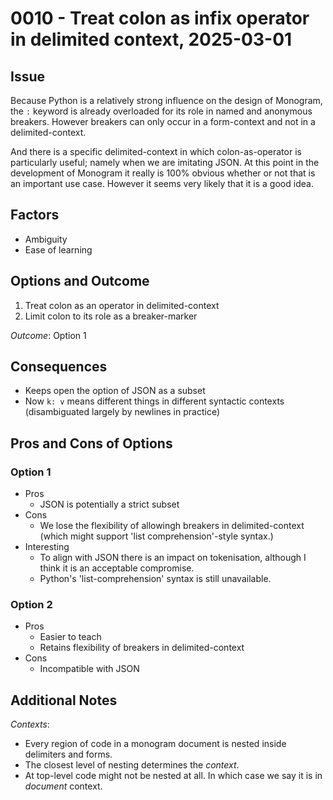 # 0010 - Treat colon as infix operator in delimited context, 2025-03-01

## Issue

Because Python is a relatively strong influence on the design of Monogram, the
`:` keyword is already overloaded for its role in named and anonymous breakers.
However breakers can only occur in a form-context and not in a
delimited-context. 

And there is a specific delimited-context in which colon-as-operator is
particularly useful; namely when we are imitating JSON. At this point in the
development of Monogram it really is 100% obvious whether or not that is an
important use case. However it seems very likely that it is a good idea.

## Factors

- Ambiguity
- Ease of learning

## Options and Outcome

1. Treat colon as an operator in delimited-context
2. Limit colon to its role as a breaker-marker

*Outcome*: Option 1

## Consequences

- Keeps open the option of JSON as a subset
- Now `k: v` means different things in different syntactic contexts
  (disambiguated largely by newlines in practice)

## Pros and Cons of Options

### Option 1

- Pros
    - JSON is potentially a strict subset
- Cons
    - We lose the flexibility of allowingh breakers in delimited-context (which
      might support 'list comprehension'-style syntax.)
- Interesting
    - To align with JSON there is an impact on tokenisation, although
      I think it is an acceptable compromise.
    - Python's 'list-comprehension' syntax is still unavailable.

### Option 2

- Pros
  - Easier to teach
  - Retains flexibility of breakers in delimited-context
- Cons
    - Incompatible with JSON

## Additional Notes

*Contexts*:
- Every region of code in a monogram document is nested inside delimiters and forms.
- The closest level of nesting determines the _context_.
- At top-level code might not be nested at all. In which case we say it is in
  _document_ context.
